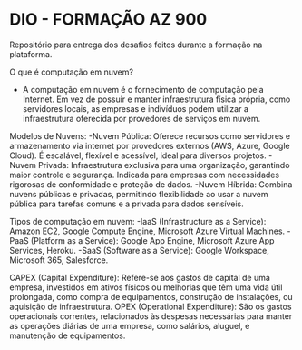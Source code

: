 # DIO - FORMAÇÃO AZ 900
Repositório para entrega dos desafios feitos durante a formação na plataforma.

O que é computação em nuvem?
- A computação em nuvem é o fornecimento de computação pela Internet. Em vez de possuir e manter infraestrutura física própria, como servidores locais, as empresas e indivíduos podem utilizar a infraestrutura oferecida por provedores de serviços em nuvem.

Modelos de Nuvens:
-Nuvem Pública: Oferece recursos como servidores e armazenamento via internet por provedores externos (AWS, Azure, Google Cloud). É escalável, flexível e acessível, ideal para diversos projetos.
-Nuvem Privada: Infraestrutura exclusiva para uma organização, garantindo maior controle e segurança. Indicada para empresas com necessidades rigorosas de conformidade e proteção de dados.
-Nuvem Híbrida: Combina nuvens públicas e privadas, permitindo flexibilidade ao usar a nuvem pública para tarefas comuns e a privada para dados sensíveis.

Tipos de computação em nuvem:
-IaaS (Infrastructure as a Service): Amazon EC2, Google Compute Engine, Microsoft Azure Virtual Machines.
-PaaS (Platform as a Service): Google App Engine, Microsoft Azure App Services, Heroku.
-SaaS (Software as a Service): Google Workspace, Microsoft 365, Salesforce.

CAPEX (Capital Expenditure): Refere-se aos gastos de capital de uma empresa, investidos em ativos físicos ou melhorias que têm uma vida útil prolongada, como compra de equipamentos, construção de instalações, ou aquisição de infraestrutura.
OPEX (Operational Expenditure): São os gastos operacionais correntes, relacionados às despesas necessárias para manter as operações diárias de uma empresa, como salários, aluguel, e manutenção de equipamentos.

